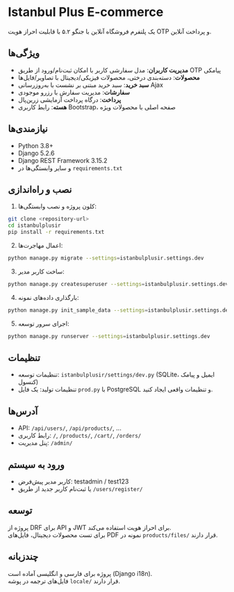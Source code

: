 # Istanbul Plus E-commerce

یک پلتفرم فروشگاه آنلاین با جنگو ۵.۲ با قابلیت احراز هویت OTP و پرداخت آنلاین.

## ویژگی‌ها

- **مدیریت کاربران**: مدل سفارشی کاربر با امکان ثبت‌نام/ورود از طریق OTP پیامکی
- **محصولات**: دسته‌بندی درختی، محصولات فیزیکی/دیجیتال با تصاویر/فایل‌ها
- **سبد خرید**: سبد خرید مبتنی بر نشست با به‌روزرسانی Ajax
- **سفارشات**: مدیریت سفارش با رزرو موجودی
- **پرداخت**: درگاه پرداخت آزمایشی زرین‌پال
- **هسته**: رابط کاربری Bootstrap، صفحه اصلی با محصولات ویژه

## نیازمندی‌ها

- Python 3.8+
- Django 5.2.6
- Django REST Framework 3.15.2
- و سایر وابستگی‌ها در `requirements.txt`

## نصب و راه‌اندازی

1. کلون پروژه و نصب وابستگی‌ها:

```bash
git clone <repository-url>
cd istanbulplusir
pip install -r requirements.txt
```

2. اعمال مهاجرت‌ها:

```bash
python manage.py migrate --settings=istanbulplusir.settings.dev
```

3. ساخت کاربر مدیر:

```bash
python manage.py createsuperuser --settings=istanbulplusir.settings.dev
```

4. بارگذاری داده‌های نمونه:

```bash
python manage.py init_sample_data --settings=istanbulplusir.settings.dev
```

5. اجرای سرور توسعه:

```bash
python manage.py runserver --settings=istanbulplusir.settings.dev
```

## تنظیمات

- تنظیمات توسعه: `istanbulplusir/settings/dev.py` (SQLite، ایمیل و پیامک کنسول)
- تنظیمات تولید: یک فایل `prod.py` با PostgreSQL و تنظیمات واقعی ایجاد کنید.

## آدرس‌ها

- API: `/api/users/`, `/api/products/`, ...
- رابط کاربری: `/`, `/products/`, `/cart/`, `/orders/`
- پنل مدیریت: `/admin/`

## ورود به سیستم

- کاربر مدیر پیش‌فرض: testadmin / test123
- یا ثبت‌نام کاربر جدید از طریق `/users/register/`

## توسعه

پروژه از DRF برای API و JWT برای احراز هویت استفاده می‌کند.  
برای تست محصولات دیجیتال، فایل‌های PDF نمونه در `products/files/` قرار دارند.

## چندزبانه

پروژه برای فارسی و انگلیسی آماده است (Django i18n).  
فایل‌های ترجمه در پوشه `locale/` قرار دارند.
